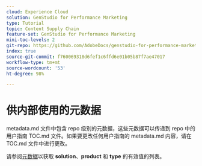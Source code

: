 ```yaml
---
cloud: Experience Cloud
solution: GenStudio for Performance Marketing
type: Tutorial
topic: Content Supply Chain
feature-set: GenStudio for Performance Marketing
mini-toc-levels: 2
git-repo: https://github.com/AdobeDocs/genstudio-for-performance-marketing-learn.zh-Hans
index: true
source-git-commit: f760069318d6fef1c6ffd6e01b05b87f7ae47017
workflow-type: tm+mt
source-wordcount: '53'
ht-degree: 98%

---
```



# 供内部使用的元数据

metadata.md 文件中包含 repo 级别的元数据，这些元数据可以传递到 repo 中的用户指南 TOC.md 文件。如果要更改任何用户指南的 metadata.md 内容，请在 TOC.md 文件中进行更改。

请参阅[元数据](https://experienceleague.adobe.com/docs/authoring-guide-exl/using/editing/user-guide-setup/metadata.html)以获取 **solution**、**product** 和 **type** 的有效值的列表。
